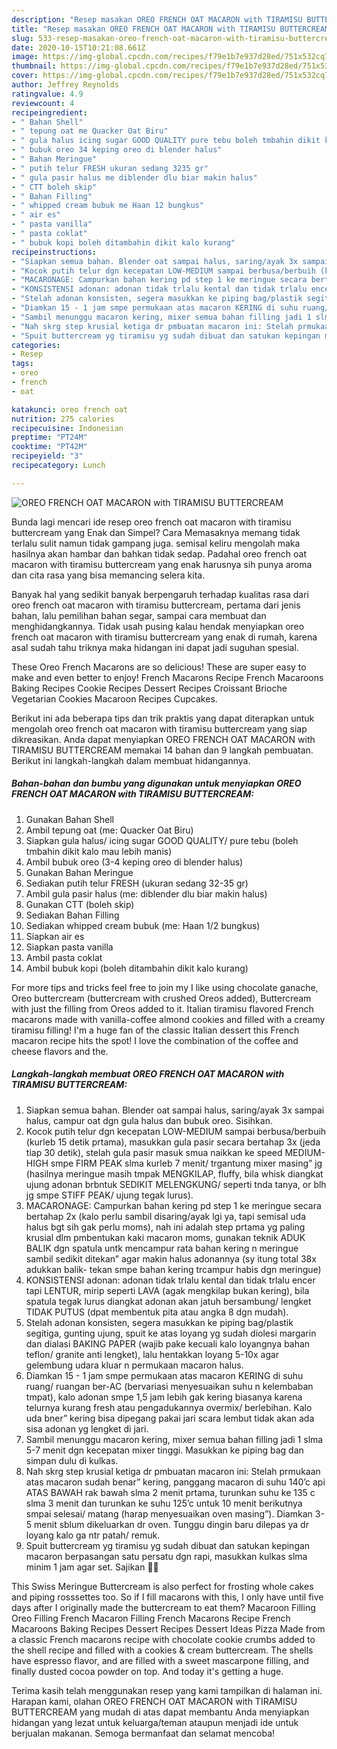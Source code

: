 ```yaml
---
description: "Resep masakan OREO FRENCH OAT MACARON with TIRAMISU BUTTERCREAM | Langkah Membuat OREO FRENCH OAT MACARON with TIRAMISU BUTTERCREAM Yang Enak Dan Lezat"
title: "Resep masakan OREO FRENCH OAT MACARON with TIRAMISU BUTTERCREAM | Langkah Membuat OREO FRENCH OAT MACARON with TIRAMISU BUTTERCREAM Yang Enak Dan Lezat"
slug: 533-resep-masakan-oreo-french-oat-macaron-with-tiramisu-buttercream-langkah-membuat-oreo-french-oat-macaron-with-tiramisu-buttercream-yang-enak-dan-lezat
date: 2020-10-15T10:21:08.661Z
image: https://img-global.cpcdn.com/recipes/f79e1b7e937d28ed/751x532cq70/oreo-french-oat-macaron-with-tiramisu-buttercream-foto-resep-utama.jpg
thumbnail: https://img-global.cpcdn.com/recipes/f79e1b7e937d28ed/751x532cq70/oreo-french-oat-macaron-with-tiramisu-buttercream-foto-resep-utama.jpg
cover: https://img-global.cpcdn.com/recipes/f79e1b7e937d28ed/751x532cq70/oreo-french-oat-macaron-with-tiramisu-buttercream-foto-resep-utama.jpg
author: Jeffrey Reynolds
ratingvalue: 4.9
reviewcount: 4
recipeingredient:
- " Bahan Shell"
- " tepung oat me Quacker Oat Biru"
- " gula halus icing sugar GOOD QUALITY pure tebu boleh tmbahin dikit kalo mau lebih manis"
- " bubuk oreo 34 keping oreo di blender halus"
- " Bahan Meringue"
- " putih telur FRESH ukuran sedang 3235 gr"
- " gula pasir halus me diblender dlu biar makin halus"
- " CTT boleh skip"
- " Bahan Filling"
- " whipped cream bubuk me Haan 12 bungkus"
- " air es"
- " pasta vanilla"
- " pasta coklat"
- " bubuk kopi boleh ditambahin dikit kalo kurang"
recipeinstructions:
- "Siapkan semua bahan. Blender oat sampai halus, saring/ayak 3x sampai halus, campur oat dgn gula halus dan bubuk oreo. Sisihkan."
- "Kocok putih telur dgn kecepatan LOW-MEDIUM sampai berbusa/berbuih (kurleb 15 detik prtama), masukkan gula pasir secara bertahap 3x (jeda tiap 30 detik), stelah gula pasir masuk smua naikkan ke speed MEDIUM-HIGH smpe FIRM PEAK slma kurleb 7 menit/ trgantung mixer masing” jg (hasilnya meringue masih tmpak MENGKILAP, fluffy, bila whisk diangkat ujung adonan brbntuk SEDIKIT MELENGKUNG/ seperti tnda tanya, or blh jg smpe STIFF PEAK/ ujung tegak lurus)."
- "MACARONAGE: Campurkan bahan kering pd step 1 ke meringue secara bertahap 2x (kalo perlu sambil disaring/ayak lgi ya, tapi semisal uda halus bgt sih gak perlu moms), nah ini adalah step prtama yg paling krusial dlm pmbentukan kaki macaron moms, gunakan teknik ADUK BALIK dgn spatula untk mencampur rata bahan kering n meringue sambil sedikit ditekan” agar makin halus adonannya (sy itung total 38x adukkan balik- tekan smpe bahan kering trcampur habis dgn meringue)"
- "KONSISTENSI adonan: adonan tidak trlalu kental dan tidak trlalu encer tapi LENTUR, mirip seperti LAVA (agak mengkilap bukan kering), bila spatula tegak lurus diangkat adonan akan jatuh bersambung/ lengket TIDAK PUTUS (dpat membentuk pita atau angka 8 dgn mudah)."
- "Stelah adonan konsisten, segera masukkan ke piping bag/plastik segitiga, gunting ujung, spuit ke atas loyang yg sudah diolesi margarin dan dialasi BAKING PAPER (wajib pake kecuali kalo loyangnya bahan teflon/ granite anti lengket), lalu hentakkan loyang 5-10x agar gelembung udara kluar n permukaan macaron halus."
- "Diamkan 15 - 1 jam smpe permukaan atas macaron KERING di suhu ruang/ ruangan ber-AC (bervariasi menyesuaikan suhu n kelembaban tmpat), kalo adonan smpe 1,5 jam lebih gak kering biasanya karena telurnya kurang fresh atau pengadukannya overmix/ berlebihan. Kalo uda bner” kering bisa dipegang pakai jari scara lembut tidak akan ada sisa adonan yg lengket di jari."
- "Sambil menunggu macaron kering, mixer semua bahan filling jadi 1 slma 5-7 menit dgn kecepatan mixer tinggi. Masukkan ke piping bag dan simpan dulu di kulkas."
- "Nah skrg step krusial ketiga dr pmbuatan macaron ini: Stelah prmukaan atas macaron sudah benar” kering, panggang macaron di suhu 140’c api ATAS BAWAH rak bawah slma 2 menit prtama, turunkan suhu ke 135 c slma 3 menit dan turunkan ke suhu 125’c untuk 10 menit berikutnya smpai selesai/ matang (harap menyesuaikan oven masing”). Diamkan 3-5 menit sblum dikeluarkan dr oven. Tunggu dingin baru dilepas ya dr loyang kalo ga ntr patah/ remuk."
- "Spuit buttercream yg tiramisu yg sudah dibuat dan satukan kepingan macaron berpasangan satu persatu dgn rapi, masukkan kulkas slma minim 1 jam agar set. Sajikan 🙏🏻"
categories:
- Resep
tags:
- oreo
- french
- oat

katakunci: oreo french oat 
nutrition: 275 calories
recipecuisine: Indonesian
preptime: "PT24M"
cooktime: "PT42M"
recipeyield: "3"
recipecategory: Lunch

---
```



![OREO FRENCH OAT MACARON with TIRAMISU BUTTERCREAM](https://img-global.cpcdn.com/recipes/f79e1b7e937d28ed/751x532cq70/oreo-french-oat-macaron-with-tiramisu-buttercream-foto-resep-utama.jpg)

Bunda lagi mencari ide resep oreo french oat macaron with tiramisu buttercream yang Enak dan Simpel? Cara Memasaknya memang tidak terlalu sulit namun tidak gampang juga. semisal keliru mengolah maka hasilnya akan hambar dan bahkan tidak sedap. Padahal oreo french oat macaron with tiramisu buttercream yang enak harusnya sih punya aroma dan cita rasa yang bisa memancing selera kita.

Banyak hal yang sedikit banyak berpengaruh terhadap kualitas rasa dari oreo french oat macaron with tiramisu buttercream, pertama dari jenis bahan, lalu pemilihan bahan segar, sampai cara membuat dan menghidangkannya. Tidak usah pusing kalau hendak menyiapkan oreo french oat macaron with tiramisu buttercream yang enak di rumah, karena asal sudah tahu triknya maka hidangan ini dapat jadi suguhan spesial.

These Oreo French Macarons are so delicious! These are super easy to make and even better to enjoy! French Macarons Recipe French Macaroons Baking Recipes Cookie Recipes Dessert Recipes Croissant Brioche Vegetarian Cookies Macaroon Recipes Cupcakes.


Berikut ini ada beberapa tips dan trik praktis yang dapat diterapkan untuk mengolah oreo french oat macaron with tiramisu buttercream yang siap dikreasikan. Anda dapat menyiapkan OREO FRENCH OAT MACARON with TIRAMISU BUTTERCREAM memakai 14 bahan dan 9 langkah pembuatan. Berikut ini langkah-langkah dalam membuat hidangannya.

<!--inarticleads1-->

##### Bahan-bahan dan bumbu yang digunakan untuk menyiapkan OREO FRENCH OAT MACARON with TIRAMISU BUTTERCREAM:

1. Gunakan  Bahan Shell
1. Ambil  tepung oat (me: Quacker Oat Biru)
1. Siapkan  gula halus/ icing sugar GOOD QUALITY/ pure tebu (boleh tmbahin dikit kalo mau lebih manis)
1. Ambil  bubuk oreo (3-4 keping oreo di blender halus)
1. Gunakan  Bahan Meringue
1. Sediakan  putih telur FRESH (ukuran sedang 32-35 gr)
1. Ambil  gula pasir halus (me: diblender dlu biar makin halus)
1. Gunakan  CTT (boleh skip)
1. Sediakan  Bahan Filling
1. Sediakan  whipped cream bubuk (me: Haan 1/2 bungkus)
1. Siapkan  air es
1. Siapkan  pasta vanilla
1. Ambil  pasta coklat
1. Ambil  bubuk kopi (boleh ditambahin dikit kalo kurang)


For more tips and tricks feel free to join my I like using chocolate ganache, Oreo buttercream (buttercream with crushed Oreos added), Buttercream with just the filling from Oreos added to it. Italian tiramisu flavored French macarons made with vanilla-coffee almond cookies and filled with a creamy tiramisu filling! I&#39;m a huge fan of the classic Italian dessert this French macaron recipe hits the spot! I love the combination of the coffee and cheese flavors and the. 

<!--inarticleads2-->

##### Langkah-langkah membuat OREO FRENCH OAT MACARON with TIRAMISU BUTTERCREAM:

1. Siapkan semua bahan. Blender oat sampai halus, saring/ayak 3x sampai halus, campur oat dgn gula halus dan bubuk oreo. Sisihkan.
1. Kocok putih telur dgn kecepatan LOW-MEDIUM sampai berbusa/berbuih (kurleb 15 detik prtama), masukkan gula pasir secara bertahap 3x (jeda tiap 30 detik), stelah gula pasir masuk smua naikkan ke speed MEDIUM-HIGH smpe FIRM PEAK slma kurleb 7 menit/ trgantung mixer masing” jg (hasilnya meringue masih tmpak MENGKILAP, fluffy, bila whisk diangkat ujung adonan brbntuk SEDIKIT MELENGKUNG/ seperti tnda tanya, or blh jg smpe STIFF PEAK/ ujung tegak lurus).
1. MACARONAGE: Campurkan bahan kering pd step 1 ke meringue secara bertahap 2x (kalo perlu sambil disaring/ayak lgi ya, tapi semisal uda halus bgt sih gak perlu moms), nah ini adalah step prtama yg paling krusial dlm pmbentukan kaki macaron moms, gunakan teknik ADUK BALIK dgn spatula untk mencampur rata bahan kering n meringue sambil sedikit ditekan” agar makin halus adonannya (sy itung total 38x adukkan balik- tekan smpe bahan kering trcampur habis dgn meringue)
1. KONSISTENSI adonan: adonan tidak trlalu kental dan tidak trlalu encer tapi LENTUR, mirip seperti LAVA (agak mengkilap bukan kering), bila spatula tegak lurus diangkat adonan akan jatuh bersambung/ lengket TIDAK PUTUS (dpat membentuk pita atau angka 8 dgn mudah).
1. Stelah adonan konsisten, segera masukkan ke piping bag/plastik segitiga, gunting ujung, spuit ke atas loyang yg sudah diolesi margarin dan dialasi BAKING PAPER (wajib pake kecuali kalo loyangnya bahan teflon/ granite anti lengket), lalu hentakkan loyang 5-10x agar gelembung udara kluar n permukaan macaron halus.
1. Diamkan 15 - 1 jam smpe permukaan atas macaron KERING di suhu ruang/ ruangan ber-AC (bervariasi menyesuaikan suhu n kelembaban tmpat), kalo adonan smpe 1,5 jam lebih gak kering biasanya karena telurnya kurang fresh atau pengadukannya overmix/ berlebihan. Kalo uda bner” kering bisa dipegang pakai jari scara lembut tidak akan ada sisa adonan yg lengket di jari.
1. Sambil menunggu macaron kering, mixer semua bahan filling jadi 1 slma 5-7 menit dgn kecepatan mixer tinggi. Masukkan ke piping bag dan simpan dulu di kulkas.
1. Nah skrg step krusial ketiga dr pmbuatan macaron ini: Stelah prmukaan atas macaron sudah benar” kering, panggang macaron di suhu 140’c api ATAS BAWAH rak bawah slma 2 menit prtama, turunkan suhu ke 135 c slma 3 menit dan turunkan ke suhu 125’c untuk 10 menit berikutnya smpai selesai/ matang (harap menyesuaikan oven masing”). Diamkan 3-5 menit sblum dikeluarkan dr oven. Tunggu dingin baru dilepas ya dr loyang kalo ga ntr patah/ remuk.
1. Spuit buttercream yg tiramisu yg sudah dibuat dan satukan kepingan macaron berpasangan satu persatu dgn rapi, masukkan kulkas slma minim 1 jam agar set. Sajikan 🙏🏻


This Swiss Meringue Buttercream is also perfect for frosting whole cakes and piping rosssettes too. So if I fill macarons with this, I only have until five days after I originally made the buttercream to eat them? Macaroon Filling Oreo Filling French Macaron Filling French Macarons Recipe French Macaroons Baking Recipes Dessert Recipes Dessert Ideas Pizza Made from a classic French macarons recipe with chocolate cookie crumbs added to the shell recipe and filled with a cookies &amp; cream buttercream. The shells have espresso flavor, and are filled with a sweet mascarpone filling, and finally dusted cocoa powder on top. And today it&#39;s getting a huge. 

Terima kasih telah menggunakan resep yang kami tampilkan di halaman ini. Harapan kami, olahan OREO FRENCH OAT MACARON with TIRAMISU BUTTERCREAM yang mudah di atas dapat membantu Anda menyiapkan hidangan yang lezat untuk keluarga/teman ataupun menjadi ide untuk berjualan makanan. Semoga bermanfaat dan selamat mencoba!
